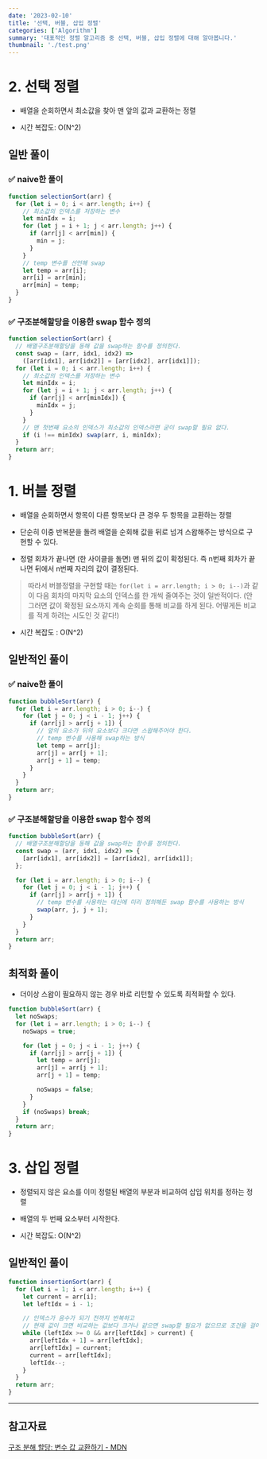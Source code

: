```yaml
---
date: '2023-02-10'
title: '선택, 버블, 삽입 정렬'
categories: ['Algorithm']
summary: '대표적인 정렬 알고리즘 중 선택, 버블, 삽입 정렬에 대해 알아봅니다.'
thumbnail: './test.png'
---
```


# 2. 선택 정렬

- 배열을 순회하면서 최소값을 찾아 맨 앞의 값과 교환하는 정렬

- 시간 복잡도: O(N^2)

## 일반 풀이

### ✅ naive한 풀이

```js
function selectionSort(arr) {
  for (let i = 0; i < arr.length; i++) {
    // 최소값의 인덱스를 저장하는 변수
    let minIdx = i;
    for (let j = i + 1; j < arr.length; j++) {
      if (arr[j] < arr[min]) {
        min = j;
      }
    }
    // temp 변수를 선언해 swap
    let temp = arr[i];
    arr[i] = arr[min];
    arr[min] = temp;
  }
}
```

### ✅ 구조분해할당을 이용한 swap 함수 정의

```js
function selectionSort(arr) {
  // 배열구조분해할당을 동해 값을 swap하는 함수를 정의한다.
  const swap = (arr, idx1, idx2) =>
    ([arr[idx1], arr[idx2]] = [arr[idx2], arr[idx1]]);
  for (let i = 0; i < arr.length; i++) {
    // 최소값의 인덱스를 저장하는 변수
    let minIdx = i;
    for (let j = i + 1; j < arr.length; j++) {
      if (arr[j] < arr[minIdx]) {
        minIdx = j;
      }
    }
    // 맨 첫번째 요소의 인덱스가 최소값의 인덱스라면 굳이 swap할 필요 없다.
    if (i !== minIdx) swap(arr, i, minIdx);
  }
  return arr;
}
```

# 1. 버블 정렬

- 배열을 순회하면서 항목이 다른 항목보다 큰 경우 두 항목을 교환하는 정렬

- 단순히 이중 반복문을 돌려 배열을 순회해 값을 뒤로 넘겨 스왑해주는 방식으로 구현할 수 있다.

- 정렬 회차가 끝나면 (한 사이클을 돌면) 맨 뒤의 값이 확정된다. 즉 n번째 회차가 끝나면 뒤에서 n번째 자리의 값이 결정된다.

> 따라서 버블정렬을 구현할 때는 `for(let i = arr.length; i > 0; i--)`과 같이 다음 회차의 마지막 요소의 인덱스를 한 개씩 줄여주는 것이 일반적이다. (안그러면 값이 확정된 요소까지 계속 순회를 통해 비교를 하게 된다. 어떻게든 비교를 적게 하려는 시도인 것 같다!)

- 시간 복잡도 : O(N^2)

## 일반적인 풀이

### ✅ naive한 풀이

```js
function bubbleSort(arr) {
  for (let i = arr.length; i > 0; i--) {
    for (let j = 0; j < i - 1; j++) {
      if (arr[j] > arr[j + 1]) {
        // 앞의 요소가 뒤의 요소보다 크다면 스왑해주어야 한다.
        // temp 변수를 사용해 swap하는 방식
        let temp = arr[j];
        arr[j] = arr[j + 1];
        arr[j + 1] = temp;
      }
    }
  }
  return arr;
}
```

### ✅ 구조분해할당을 이용한 swap 함수 정의

```js
function bubbleSort(arr) {
  // 배열구조분해할당을 동해 값을 swap하는 함수를 정의한다.
  const swap = (arr, idx1, idx2) => {
    [arr[idx1], arr[idx2]] = [arr[idx2], arr[idx1]];
  };

  for (let i = arr.length; i > 0; i--) {
    for (let j = 0; j < i - 1; j++) {
      if (arr[j] > arr[j + 1]) {
        // temp 변수를 사용하는 대신에 미리 정의해둔 swap 함수를 사용하는 방식
        swap(arr, j, j + 1);
      }
    }
  }
  return arr;
}
```

## 최적화 풀이

- 더이상 스왑이 필요하지 않는 경우 바로 리턴할 수 있도록 최적화할 수 있다.

```js
function bubbleSort(arr) {
  let noSwaps;
  for (let i = arr.length; i > 0; i--) {
    noSwaps = true;

    for (let j = 0; j < i - 1; j++) {
      if (arr[j] > arr[j + 1]) {
        let temp = arr[j];
        arr[j] = arr[j + 1];
        arr[j + 1] = temp;

        noSwaps = false;
      }
    }
    if (noSwaps) break;
  }
  return arr;
}
```

# 3. 삽입 정렬

- 정렬되지 않은 요소를 이미 정렬된 배열의 부분과 비교하여 삽입 위치를 정하는 정렬

- 배열의 두 번째 요소부터 시작한다.

- 시간 복잡도: O(N^2)

## 일반적인 풀이

```js
function insertionSort(arr) {
  for (let i = 1; i < arr.length; i++) {
    let current = arr[i];
    let leftIdx = i - 1;

    // 인덱스가 음수가 되기 전까지 반복하고
    // 현재 값이 크면 비교하는 값보다 크거나 같으면 swap할 필요가 없으므로 조건을 걸어준다.
    while (leftIdx >= 0 && arr[leftIdx] > current) {
      arr[leftIdx + 1] = arr[leftIdx];
      arr[leftIdx] = current;
      current = arr[leftIdx];
      leftIdx--;
    }
  }
  return arr;
}
```

---

## 참고자료

[구조 분해 할당: 변수 값 교환하기 - MDN](https://developer.mozilla.org/ko/docs/Web/JavaScript/Reference/Operators/Destructuring_assignment#%EB%B3%80%EC%88%98_%EA%B0%92_%EA%B5%90%ED%99%98%ED%95%98%EA%B8%B0)
